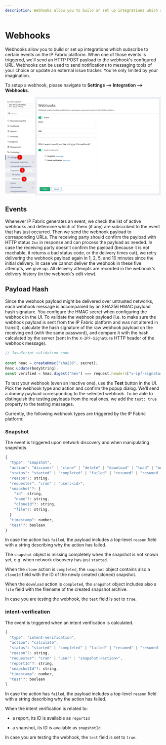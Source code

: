 ```yaml
---
description: Webhooks allow you to build or set up integrations which subscribe to certain events on the IP Fabric platform.
---
```


# Webhooks

Webhooks allow you to build or set up integrations which subscribe to
certain events on the IP Fabric platform. When one of those events is
triggered, we'll send an HTTP POST payload to the webhook's configured
URL. Webhooks can be used to send notifications to messaging tools of
your choice or update an external issue tracker. You're only limited by
your imagination.

To setup a webhook, please navigate to **Settings --> Integration --> Webhooks**.

![Webhooks Settings](webhooks.png)

## Events

Whenever IP Fabric generates an event, we check the list of active
webhooks and determine which of them (if any) are subscribed to the
event that has just occurred. Then we send the webhook payload to
corresponding URLs. The receiving party should confirm the payload with
HTTP status `2xx` in response and can process the payload as needed. In
case the receiving party doesn’t confirm the payload (because it is not
reachable, it returns a bad status code, or the delivery times out), we
retry delivering the webhook payload again in 1, 2, 5, and 10 minutes
since the initial delivery. In case we cannot deliver the webhook in
these five attempts, we give up. All delivery attempts are recorded in
the webhook's delivery history (in the webhook's edit view).

## Payload Hash

Since the webhook payload might be delivered over untrusted networks,
each webhook message is accompanied by an SHA256 HMAC payload hash
signature. You configure the HMAC secret when configuring the webhook in
the UI. To validate the webhook payload (i.e. to make sure the webhook
payload is sent from the IP Fabric platform and was not altered in
transit), calculate the hash signature of the raw webhook payload on the
receiving end (with the same password), and compare it with the hash
calculated by the server (sent in the `X-IPF-Signature` HTTP header of the
webhook message).

```js
// JavaScript validation code

const hmac = createHmac("sha256", secret);
hmac.update(bodyString);
const verified = hmac.digest("hex") === request.headers["x-ipf-signature"];
```

To test your webhook (even an inactive one), use the **Test** button in the UI.
Pick the webhook type and action and confirm the popup dialog. We’ll
send a dummy payload corresponding to the selected webhook. To be able to
distinguish the testing payloads from the real ones, we add the `test: true`
property to the testing messages.

Currently, the following webhook types are triggered by the IP Fabric platform:

### Snapshot

The event is triggered upon network discovery and when manipulating
snapshots.

```js
{
  "type": "snapshot",
  "action": "discover" | "clone" | "delete" | "download" | "load" | "unload",
  "status": "started" | "completed" | "failed" | "resumed" | "resumed (stopping)" | "stopped",
  "reason"?: string,
  "requester": "cron" | "user:<id>",
  "snapshot"?: {
    "id": string,
    "name"?: string,
    "cloneId"?: string,
    "file"?: string,
  }
  "timestamp": number,
  "test"?: boolean
}
```

In case the action has `failed`, the payload includes a top-level `reason`
field with a string describing why the action has failed.

The `snapshot` object is missing completely when the snapshot is not known
yet, e.g. when network discovery has just `started`.

When the `clone` action is `completed`, the `snapshot` object contains also
a `cloneId` field with the ID of the newly created (cloned) snapshot.

When the `download` action is `completed`, the `snapshot` object includes
also a `file` field with the filename of the created snapshot archive.

In case you are testing the webhook, the `test` field is set to `true`.

### intent-verification

The event is triggered when an intent verification is calculated.

```js
{
  "type": "intent-verification",
  "action": "calculate",
  "status": "started" | "completed" | "failed" | "resumed" | "resumed (stopping)" | "stopped",
  "reason"?: string,
  "requester": "cron" | "user" | "snapshot:<action>",
  "reportId"?: string,
  "snapshotId"?: string,
  "timestamp": number,
  "test"?: boolean
}
```

In case the action has `failed`, the payload includes a top-level `reason`
field with a string describing why the action has failed.

When the intent verification is related to:

- a report, its ID is available as `reportId`

- a snapshot, its ID is available as `snapshotId`

In case you are testing the webhook, the `test` field is set to `true`.
